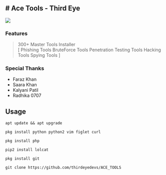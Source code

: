 ## # Ace Tools - Third Eye

![](https://i.ytimg.com/vi/Gpjzn50CsG0/maxresdefault.jpg)

### Features
> 300+ Master Tools Installer  
[ Phishing Tools
BruteForce Tools
Penetration Testing Tools
Hacking Tools
Spying Tools ] 

### Special Thanks 
- Faraz Khan
- Saara Khan
- Kalyani Patil
- Radhika 0707

## Usage
`apt update && apt upgrade`

`pkg install python python2 vim figlet curl`

`pkg install php`

`pip2 install lolcat`

`pkg install git`

`git clone https://github.com/thirdeyedevs/ACE_TOOLS`



